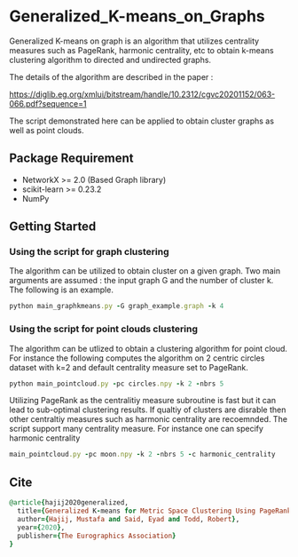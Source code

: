 # Generalized_K-means_on_Graphs
Generalized K-means on graph is an algorithm that utilizes centrality measures such as PageRank, harmonic centrality, etc to obtain k-means clustering algorithm to directed and undirected graphs. 

The details of the algorithm are described in the paper :

https://diglib.eg.org/xmlui/bitstream/handle/10.2312/cgvc20201152/063-066.pdf?sequence=1

The script demonstrated here can be applied to obtain cluster graphs as well as point clouds.

## Package Requirement

* NetworkX >= 2.0 (Based Graph library)
* scikit-learn >= 0.23.2
* NumPy 


## Getting Started

### Using the script for graph clustering 

The algorithm can be utilized to obtain cluster on a given graph. Two main arguments are assumed : the input graph G and the number of cluster k. The following is an example.

```ruby
python main_graphkmeans.py -G graph_example.graph -k 4
```

### Using the script for point clouds clustering

The algorithm can be utlized to obtain a clustering algorithm for point cloud. For instance the following computes the algorithm on 2 centric circles dataset with k=2 and default centrality measure set to PageRank.  

```ruby
python main_pointcloud.py -pc circles.npy -k 2 -nbrs 5 
```

Utilizing PageRank as the centralitiy measure subroutine is fast but it can lead to sub-optimal clustering results. If qualtiy of clusters are disrable then other centraltiy measures such as harmonic centrality are recoemnded. The script support many centrality measure. For instance one can specify harmonic centrality  

```ruby
main_pointcloud.py -pc moon.npy -k 2 -nbrs 5 -c harmonic_centrality
```


## Cite
```ruby
@article{hajij2020generalized,
  title={Generalized K-means for Metric Space Clustering Using PageRank},
  author={Hajij, Mustafa and Said, Eyad and Todd, Robert},
  year={2020},
  publisher={The Eurographics Association}
}
```
